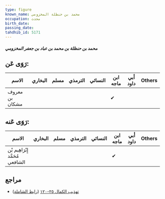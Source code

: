 ```yaml
---
type: figure
known_name: محمد بن حنظلة المخزومي
occupation: محدث
birth_date:
passing_date:
tahdhib_id: 5171
---
```

##### محمد بن حنظلة بن محمد بن عباد بن جعفر المخزومي

## رَوَى عَن:
| الاسم          | البخاري | مسلم | الترمذي | النسائي | ابن ماجه | أبي داود | Others |
| -------------- | ------- | ---- | ------- | ------- | -------- | -------- | ------ |
| معروف بن مشكان |         |      |         |         | ✔        |          |        |
## رَوَى عَنه:
| الاسم                            | البخاري | مسلم | الترمذي | النسائي | ابن ماجه | أبي داود | Others |
| -------------------------------- | ------- | ---- | ------- | ------- | -------- | -------- | ------ |
| إِبْرَاهِيم بْن مُحَمَّد الشافعي |         |      |         |         | ✔        |          |        |
## مراجع
- [تهذيب الكمال ٢٥-١٢٠](obsidian://open?vault=Tahdhib-al-Kamal&file=Figures/٥١٧١-محمد%20بن%20حنظلة%20بن%20محمد%20بن%20عباد%20بن%20جعفر%20المخزومي) ([رابط الشاملة](https://shamela.ws/book/3722/13213))